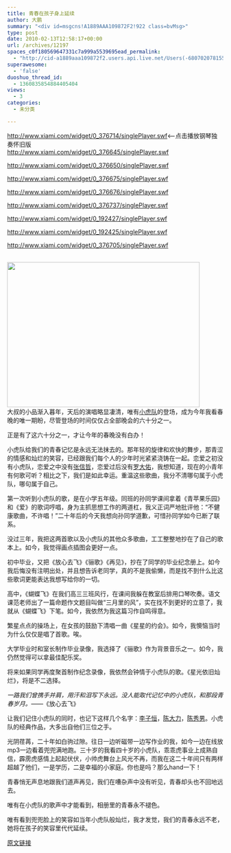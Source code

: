 ```yaml
---
title: 青春在孩子身上延续
author: 大鹏
summary: "<div id=msgcns!A1889AAA109872F2!922 class=bvMsg>"
type: post
date: 2010-02-13T12:58:17+00:00
url: /archives/12197
spaces_c0f180569647331c7a999a5539695ead_permalink:
  - "http://cid-a1889aaa109872f2.users.api.live.net/Users(-6807020781556960526)/Blogs('A1889AAA109872F2!102')/Entries('A1889AAA109872F2!922')?authkey=7T08dKQfQ0s%24"
superawesome:
  - 'false'
duoshuo_thread_id:
  - 1360835854884405404
views:
  - 3
categories:
  - 未分类

---
```

<div id="msgcns!A1889AAA109872F2!922" class="bvMsg">
  <a href="http://www.xiami.com/widget/0_376714/singlePlayer.swf">http://www.xiami.com/widget/0_376714/singlePlayer.swf</a><&#8211;点击播放钢琴独奏怀旧版<br /><a href="http://www.xiami.com/widget/0_376645/singlePlayer.swf">http://www.xiami.com/widget/0_376645/singlePlayer.swf</a></p> 
  
  <p>
    <a href="http://www.xiami.com/widget/0_376650/singlePlayer.swf">http://www.xiami.com/widget/0_376650/singlePlayer.swf</a>
  </p>
  
  <p>
    <a href="http://www.xiami.com/widget/0_376675/singlePlayer.swf">http://www.xiami.com/widget/0_376675/singlePlayer.swf</a>
  </p>
  
  <p>
    <a href="http://www.xiami.com/widget/0_376676/singlePlayer.swf">http://www.xiami.com/widget/0_376676/singlePlayer.swf</a>
  </p>
  
  <p>
    <a href="http://www.xiami.com/widget/0_376737/singlePlayer.swf">http://www.xiami.com/widget/0_376737/singlePlayer.swf</a>
  </p>
  
  <p>
    <a href="http://www.xiami.com/widget/0_192427/singlePlayer.swf">http://www.xiami.com/widget/0_192427/singlePlayer.swf</a>
  </p>
  
  <p>
    <a href="http://www.xiami.com/widget/0_192425/singlePlayer.swf">http://www.xiami.com/widget/0_192425/singlePlayer.swf</a>
  </p>
  
  <p>
    <a href="http://www.xiami.com/widget/0_376705/singlePlayer.swf">http://www.xiami.com/widget/0_376705/singlePlayer.swf</a>
  </p>
  
  <p>
    <a href="https://gsqqvq.bay.livefilestore.com/y1m2I4hgOJlc7QI1xxKDWmXU4wK0P8dWy13CUNlu27yjLR8SV3QBe30vZTvJ21tmSAkl8KwzYLzi2h84NeChDaGl8YlRNEWRzmLyBwyj6R1t4pdkS9Gtm9a4bJqiWhQj1GT3jA5SrcXC1TU1dBIzMJ60g/%E5%B0%8F%E8%99%8E%E9%98%9F3.jpg" target="_blank" rel="WLPP;url=https://gsqqvq.bay.livefilestore.com/y1m2I4hgOJlc7QI1xxKDWmXU4wK0P8dWy13CUNlu27yjLR8SV3QBe30vZTvJ21tmSAkl8KwzYLzi2h84NeChDaGl8YlRNEWRzmLyBwyj6R1t4pdkS9Gtm9a4bJqiWhQj1GT3jA5SrcXC1TU1dBIzMJ60g/%E5%B0%8F%E8%99%8E%E9%98%9F3.jpg"><span></span></a><a href="http://pengzhaoblog.files.wordpress.com/2010/02/e5b08fe8998ee9989f2.jpg?w=298" target="_blank" rel="WLPP;url=http://pengzhaoblog.files.wordpress.com/2010/02/e5b08fe8998ee9989f2.jpg?w=298"><img src="http://pengzhaoblog.files.wordpress.com/2010/02/e5b08fe8998ee9989f2.jpg?w=298" alt="" /></a><span><br /><a href="https://gsqqvq.bay.livefilestore.com/y1m2I4hgOJlc7QI1xxKDWmXU4wK0P8dWy13CUNlu27yjLR8SV3QBe30vZTvJ21tmSAkl8KwzYLzi2h84NeChDaGl8YlRNEWRzmLyBwyj6R1t4pdkS9Gtm9a4bJqiWhQj1GT3jA5SrcXC1TU1dBIzMJ60g/%E5%B0%8F%E8%99%8E%E9%98%9F3.jpg" target="_blank" rel="WLPP;url=https://gsqqvq.bay.livefilestore.com/y1m2I4hgOJlc7QI1xxKDWmXU4wK0P8dWy13CUNlu27yjLR8SV3QBe30vZTvJ21tmSAkl8KwzYLzi2h84NeChDaGl8YlRNEWRzmLyBwyj6R1t4pdkS9Gtm9a4bJqiWhQj1GT3jA5SrcXC1TU1dBIzMJ60g/%E5%B0%8F%E8%99%8E%E9%98%9F3.jpg"><img style="width:449px;height:338px;" src="https://gsqqvq.bay.livefilestore.com/y1m2I4hgOJlc7QI1xxKDWmXU4wK0P8dWy13CUNlu27yjLR8SV3QBe30vZTvJ21tmSAkl8KwzYLzi2h84NeChDaGl8YlRNEWRzmLyBwyj6R1t4pdkS9Gtm9a4bJqiWhQj1GT3jA5SrcXC1TU1dBIzMJ60g/%E5%B0%8F%E8%99%8E%E9%98%9F3.jpg" alt="" /></a><br /></span><span></span>大叔的小品渐入暮年，天后的演唱略显凄清，唯有<a target="_blank" href="http://zh.wikipedia.org/zh-cn/%E5%B0%8F%E8%99%8E%E9%98%9F">小虎队</a>的登场，成为今年我看春晚的唯一期盼，尽管登场的时间仅仅占全部晚会的六十分之一。
  </p>
  
  <p>
    正是有了这六十分之一，才让今年的春晚没有白办！
  </p>
  
  <p>
    小虎队给我们的青春记忆是永远无法抹去的。那年轻的旋律和欢快的舞步，那青涩的情感和灿烂的笑容，已经跟我们每个人的少年时光紧紧浇铸在一起。恋爱之初没有小虎队，恋爱之中没有<a target="_blank" href="http://zh.wikipedia.org/zh-cn/%E5%BC%A0%E4%BF%A1%E5%93%B2">张信哲</a>，恋爱过后没有<a target="_blank" href="http://zh.wikipedia.org/zh-cn/%E7%BD%97%E5%A4%A7%E4%BD%91">罗大佑</a>，我想知道，现在的小青年有何歌可听？相比之下，我们是如此幸运。重温这些歌曲，我分不清哪句属于小虎队，哪句属于自己。
  </p>
  
  <p>
    第一次听到小虎队的歌，是在小学五年级。同班的孙同学课间拿着《青苹果乐园》和《爱》的歌词哼唱，身为主抓思想工作的两道杠，我义正词严地批评他：“不健康歌曲，不许唱！”二十年后的今天我想向孙同学道歉，可惜孙同学如今已断了联系。
  </p>
  
  <p>
    没过三年，我把这两首歌以及小虎队的其他众多歌曲，工工整整地抄在了自己的歌本上。如今，我觉得画点插图会更好一点。
  </p>
  
  <p>
    初中毕业，又把《放心去飞》《骊歌》《再见》，抄在了同学的毕业纪念册上。如今我后悔没有注明出处，并且想告诉老同学，真的不是我偷懒，而是找不到什么比这些歌词更能表达我想写给你的一切。
  </p>
  
  <p>
    高中，《蝴蝶飞》在我们高三三班风行，在课间我躲在教室后排用口琴吹奏。语文课范老师出了一篇命题作文题目叫做“三月里的风”，实在找不到更好的立意了，我就从《蝴蝶飞》下笔。如今，我依然为我这篇习作自鸣得意。
  </p>
  
  <p>
    繁星点点的操场上，在女孩的鼓励下清唱一曲《星星的约会》。如今，我懊恼当时为什么仅仅是唱了首歌。唉。
  </p>
  
  <p>
    大学毕业时和室长制作毕业录像，我选择了《骊歌》作为背景音乐之一。如今，我仍然觉得可以拿最佳配乐奖。
  </p>
  
  <p>
    将来如果同学再度聚首制作纪念录像，我依然会钟情于小虎队的歌。《星光依旧灿烂》，将是不二选择。
  </p>
  
  <p>
    <span style="font-style:italic;">一路我们曾携手并肩，用汗和泪写下永远。没人能取代记忆中的小虎队，和那段青春岁月。</span>——《放心去飞》
  </p>
  
  <p>
    让我们记住小虎队的同时，也记下这样几个名字：<a target="_blank" href="http://zh.wikipedia.org/zh-cn/%E6%9D%8E%E5%AD%90%E6%81%86"></a><a target="_blank" href="http://baike.baidu.com/view/736086.htm">李子恒</a>，<a target="_blank" href="http://baike.baidu.com/view/1342171.htm">陈大力</a>，<a target="_blank" href="http://baike.baidu.com/view/1422294.htm">陈秀男</a>。小虎队的经典作品，大多出自他们三位之手。
  </p>
  
  <p>
    光阴荏苒，二十年如白驹过隙。往日一边听磁带一边写作业的我，如今一边在线放mp3一边看着兜兜满地跑。三十岁的我看四十岁的小虎队，乖乖虎事业上成熟自信，霹雳虎感情上起起伏伏，小帅虎舞台上风光不再，而我在这二十年间只有两样超越了他们，一是学历，二是幸福的小家庭。你也是吗？那么hand一下！
  </p>
  
  <p>
    青春悄无声息地跟我们道声再见，我们在嘈杂声中没有听见，青春却头也不回地远去。
  </p>
  
  <p>
    唯有在小虎队的歌声中才能看到，相册里的青春永不褪色。
  </p>
  
  <p>
    唯有看到兜兜脸上的笑容如当年小虎队般灿烂，我才发觉，我们的青春永远不老，她将在孩子的笑容里代代延续。</div>

[原文链接](http://dapengde.com/archives/12197)

